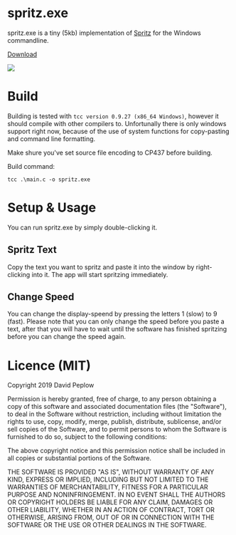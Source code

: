 # spritz.exe

spritz.exe is a tiny (5kb) implementation of [Spritz](https://www.spritz.com/) for the Windows commandline.

[Download](https://github.com/Peplow/spritz.exe/releases/download/v0.1/spritz.exe)

![](https://i.imgur.com/Nzq7vX6.gif)

# Build

Building is tested with `tcc version 0.9.27 (x86_64 Windows)`, however it should compile with other compilers to. Unfortunally there is only windows support right now, because of the use of system functions for copy-pasting and command line formatting.

Make shure you've set source file encoding to CP437 before building.

Build command:
```
tcc .\main.c -o spritz.exe
```

# Setup & Usage

You can run spritz.exe by simply double-clicking it. 

## Spritz Text

Copy the text you want to spritz and paste it into the window by right-clicking into it. The app will start spritzing immediately.

## Change Speed
You can change the display-speend by pressing the letters 1 (slow) to 9 (fast). Please note that you can only change the speed before you paste a text, after that you will have to wait until the software has finished spritzing before you can change the speed again.

# Licence (MIT)
Copyright 2019 David Peplow

Permission is hereby granted, free of charge, to any person obtaining a copy of this software and associated documentation files (the "Software"), to deal in the Software without restriction, including without limitation the rights to use, copy, modify, merge, publish, distribute, sublicense, and/or sell copies of the Software, and to permit persons to whom the Software is furnished to do so, subject to the following conditions:

The above copyright notice and this permission notice shall be included in all copies or substantial portions of the Software.

THE SOFTWARE IS PROVIDED "AS IS", WITHOUT WARRANTY OF ANY KIND, EXPRESS OR IMPLIED, INCLUDING BUT NOT LIMITED TO THE WARRANTIES OF MERCHANTABILITY, FITNESS FOR A PARTICULAR PURPOSE AND NONINFRINGEMENT. IN NO EVENT SHALL THE AUTHORS OR COPYRIGHT HOLDERS BE LIABLE FOR ANY CLAIM, DAMAGES OR OTHER LIABILITY, WHETHER IN AN ACTION OF CONTRACT, TORT OR OTHERWISE, ARISING FROM, OUT OF OR IN CONNECTION WITH THE SOFTWARE OR THE USE OR OTHER DEALINGS IN THE SOFTWARE.
